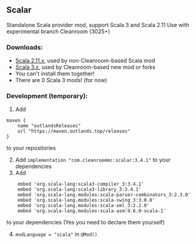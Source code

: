 ## Scalar

Standalone Scala provider mod, support Scala 3 and Scala 2.11
Use with experimental branch Cleanroom (3025+) 

### Downloads:

- [Scala 2.11.x](https://github.com/CleanroomMC/Scalar/releases/tag/2.11.12), used by non-Cleanroom-based Scala mod
- [Scala 3.x](https://github.com/CleanroomMC/Scalar/releases/tag/3.4.1), used by Cleanroom-based new mod or forks
- You can't install them together!
- There are 0 Scala 3 mods! (for now)

### Development (temporary):

1. Add 
```
maven {
    name "outlandsReleases"
    url "https://maven.outlands.top/releases"
}
```
to your repositories

2. Add `implementation "com.cleanroommc:scalar:3.4.1"` to your dependencies
3. Add
```
    embed 'org.scala-lang:scala3-compiler_3:3.4.1'
    embed 'org.scala-lang:scala3-library_3:3.4.1'
    embed 'org.scala-lang.modules:scala-parser-combinators_3:2.3.0'
    embed 'org.scala-lang.modules:scala-swing_3:3.0.0'
    embed 'org.scala-lang.modules:scala-xml_3:2.2.0'
    embed 'org.scala-lang.modules:scala-asm:9.6.0-scala-1'
```
to your dependencies (Yes you need to declare them yourself)

4. `modLanguage = "scala"` in `@Mod()`